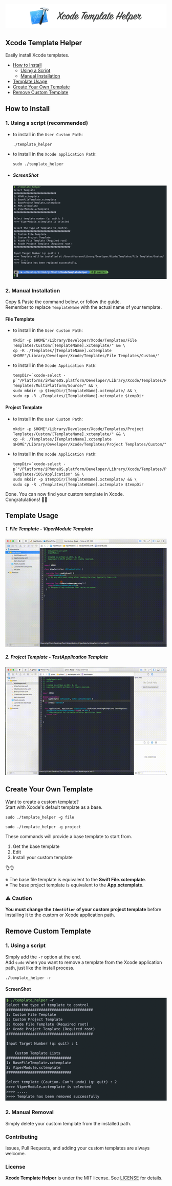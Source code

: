 ![](Assets/logo.png)

## Xcode Template Helper

Easily install Xcode templates.

- [How to Install](#how-to-install)
  - [Using a Script](#1-using-a-script-recommended)
  - [Manual Installation](#2-manual-installation)
- [Template Usage](#template-usage)
- [Create Your Own Template](#create-your-own-template)
- [Remove Custom Template](#remove-custom-template)

## How to Install

### 1. Using a script (recommended)

- to install in the `User Custom Path`:

  ```shell
  ./template_helper
  ```

- to install in the `Xcode application Path`:

  ```shell
  sudo ./template_helper
  ```

- ##### ScreenShot

  ![install via script](Assets/install_template.png)

### 2. Manual Installation

Copy & Paste the command below, or follow the guide.\
Remember to replace `TemplateName` with the actual name of your template.

#### **File Template**

- to install in the `User Custom Path`:

  ```shell
  mkdir -p $HOME"/Library/Developer/Xcode/Templates/File Templates/Custom/[TemplateName].xctemplate/" && \
  cp -R ./Templates/[TemplateName].xctemplate $HOME"/Library/Developer/Xcode/Templates/File Templates/Custom/"
  ```

- to install in the `Xcode Application Path`:

  ```shell
  tempDir=`xcode-select -p`"/Platforms/iPhoneOS.platform/Developer/Library/Xcode/Templates/File Templates/MultiPlatform/Source/" && \
  sudo mkdir -p $tempDir/[TemplateName].xctemplate/ && \
  sudo cp -R ./Templates/[TemplateName].xctemplate $tempDir
  ```

#### **Project Template**

- to install in the `User Custom Path`:

  ```shell
  mkdir -p $HOME"/Library/Developer/Xcode/Templates/Project Templates/Custom/[TemplateName].xctemplate/" && \
  cp -R ./Templates/[TemplateName].xctemplate $HOME"/Library/Developer/Xcode/Templates/Project Templates/Custom/"
  ```

- to install in the `Xcode Application Path`:

  ```shell
  tempDir=`xcode-select -p`"/Platforms/iPhoneOS.platform/Developer/Library/Xcode/Templates/Project Templates/iOS/Application" && \
  sudo mkdir -p $tempDir/[TemplateName].xctemplate/ && \
  sudo cp -R ./Templates/[TemplateName].xctemplate $tempDir
  ```

Done. You can now find your custom template in Xcode.\
Congratulations! 🎉🎉

## Template Usage

##### 1. File Template - ViperModule Template

![Usage](Assets/ViperModuleUsage.gif)

##### 2. Project Template - TestApplication Template

![Usage](Assets/TestApplicationUsage.gif)

## Create Your Own Template

Want to create a custom template? <br>
Start with Xcode's default template as a base.

```shell
sudo ./template_helper -g file
```

```shell
sudo ./template_helper -g project
```

These commands will provide a base template to start from.

1. Get the base template
2. Edit
3. Install your custom template

👌👌

※ The base file template is equivalent to the **Swift File.xctemplate**.<br>
※ The base project template is equivalent to the **App.xctemplate**.

### ⚠️ Caution

**You must change the `Identifier` of your custom project template** before installing it to the custom or Xcode application path.

## Remove Custom Template

### 1. Using a script

Simply add the `-r` option at the end. <br>
Add `sudo` when you want to remove a template from the Xcode application path, just like the install process.

```shell
./template_helper -r
```

#### ScreenShot

![remove via script](Assets/remove_template.png)

### 2. Manual Removal

Simply delete your custom template from the installed path.

### Contributing

Issues, Pull Requests, and adding your custom templates are always welcome.

### License

**Xcode Template Helper** is under the MIT license. See [LICENSE](LICENSE) for details.
